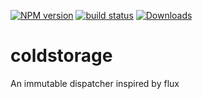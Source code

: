 [![NPM version][npm-image]][npm-url]
[![build status][travis-image]][travis-url]
[![Downloads][downloads-image]][downloads-url]

# coldstorage

An immutable dispatcher inspired by flux


[npm-image]: https://img.shields.io/npm/v/coldstorage.svg?style=flat-square
[npm-url]: https://npmjs.org/package/coldstorage
[travis-image]: https://img.shields.io/travis/bjornua/coldstorage/master.svg?style=flat-square
[travis-url]: https://travis-ci.org/bjornua/coldstorage
[downloads-image]: http://img.shields.io/npm/dm/coldstorage.svg?style=flat-square
[downloads-url]: https://npmjs.org/package/coldstorage